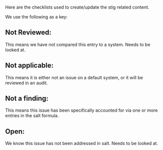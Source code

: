 Here are the checklists used to create/update the stig related content.

We use the following as a key:


## Not Reviewed:


This means we have not compared this entry to a system. Needs to be looked at.


## Not applicable:


This means it is either not an issue on a default system, or it will be reviewed in an audit.


## Not a finding:


This means this issue has been specifically accounted for via one or more entries in the salt formula.


## Open:


We know this issue has not been addressed in salt. Needs to be looked at.

